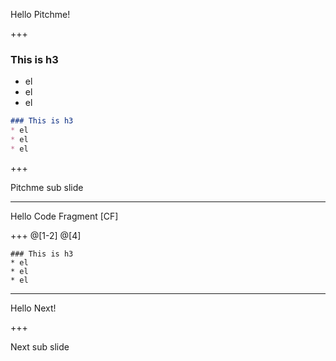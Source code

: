 
Hello Pitchme!

+++

### This is h3
* el
* el
* el

```markdown
### This is h3
* el
* el
* el

```
+++

Pitchme sub slide

---

Hello Code Fragment [CF]

+++
@[1-2]
@[4]

```
### This is h3
* el
* el
* el
```

---

Hello Next!

+++

Next sub slide
